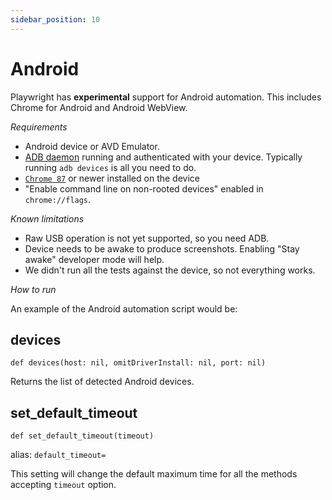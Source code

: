```yaml
---
sidebar_position: 10
---
```


# Android


Playwright has **experimental** support for Android automation. This includes Chrome for Android and Android WebView.

*Requirements*
- Android device or AVD Emulator.
- [ADB daemon](https://developer.android.com/studio/command-line/adb) running and authenticated with your device. Typically running `adb devices` is all you need to do.
- [`Chrome 87`](https://play.google.com/store/apps/details?id=com.android.chrome) or newer installed on the device
- "Enable command line on non-rooted devices" enabled in `chrome://flags`.

*Known limitations*
- Raw USB operation is not yet supported, so you need ADB.
- Device needs to be awake to produce screenshots. Enabling "Stay awake" developer mode will help.
- We didn't run all the tests against the device, so not everything works.

*How to run*

An example of the Android automation script would be:

## devices

```
def devices(host: nil, omitDriverInstall: nil, port: nil)
```


Returns the list of detected Android devices.

## set_default_timeout

```
def set_default_timeout(timeout)
```
alias: `default_timeout=`


This setting will change the default maximum time for all the methods accepting `timeout` option.
